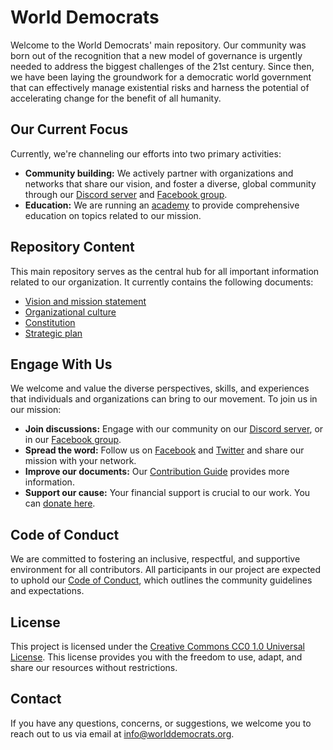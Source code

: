 # World Democrats

Welcome to the World Democrats' main repository. Our community was born out of the recognition that a new model of governance is urgently needed to address the biggest challenges of the 21st century. Since then, we have been laying the groundwork for a democratic world government that can effectively manage existential risks and harness the potential of accelerating change for the benefit of all humanity.

## Our Current Focus

Currently, we're channeling our efforts into two primary activities:

- **Community building:** We actively partner with organizations and networks that share our vision, and foster a diverse, global community through our [Discord server](https://discord.gg/KhuwtTPnXa) and [Facebook group](https://www.facebook.com/groups/worlddemocrats).
- **Education:** We are running an [academy](https://github.com/worlddemocrats/academy) to provide comprehensive education on topics related to our mission.

## Repository Content

This main repository serves as the central hub for all important information related to our organization. It currently contains the following documents:

- [Vision and mission statement](https://github.com/worlddemocrats/federation/blob/main/VISION_AND_MISSION.md)
- [Organizational culture](https://github.com/worlddemocrats/federation/blob/main/ORGANIZATIONAL_CULTURE.md)
- [Constitution](https://github.com/worlddemocrats/federation/blob/main/CONSTITUTION.md)
- [Strategic plan](https://github.com/worlddemocrats/federation/blob/main/STRATEGIC_PLAN.md)

## Engage With Us

We welcome and value the diverse perspectives, skills, and experiences that individuals and organizations can bring to our movement. To join us in our mission:

- **Join discussions:** Engage with our community on our [Discord server](https://discord.gg/KhuwtTPnXa), or in our [Facebook group](https://www.facebook.com/groups/worlddemocrats).
- **Spread the word:** Follow us on [Facebook](https://facebook.com/worlddemocratsorg) and [Twitter](https://twitter.com/world_democrats) and share our mission with your network.
- **Improve our documents:** Our [Contribution Guide](CONTRIBUTING.md) provides more information.
- **Support our cause:** Your financial support is crucial to our work. You can [donate here](link-to-your-donation-page).

## Code of Conduct

We are committed to fostering an inclusive, respectful, and supportive environment for all contributors. All participants in our project are expected to uphold our [Code of Conduct](https://github.com/worlddemocrats/federation/blob/main/CODE_OF_CONDUCT.md), which outlines the community guidelines and expectations.

## License

This project is licensed under the [Creative Commons CC0 1.0 Universal License](https://github.com/worlddemocrats/federation/blob/main/LICENSE). This license provides you with the freedom to use, adapt, and share our resources without restrictions.

## Contact

If you have any questions, concerns, or suggestions, we welcome you to reach out to us via email at info@worlddemocrats.org.
